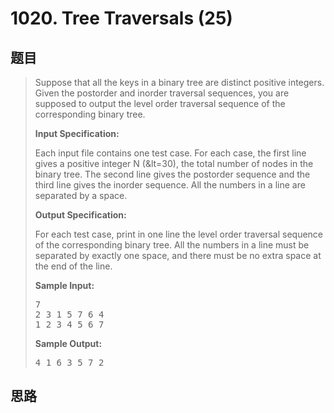 <h1>1020. Tree Traversals (25)</h1>

## 题目

> <div id="problemContent">
> <p>Suppose that all the keys in a binary tree are distinct positive integers.  Given the postorder and inorder traversal sequences, you are supposed to output the level order traversal sequence of the corresponding binary tree.</p>
> <p><b>
> Input Specification:
> </b></p>
> <p>Each input file contains one test case.  For each case, the first line gives a positive integer N (&amp;lt=30), the total number of nodes in the binary tree.  The second line gives the postorder sequence and the third line gives the inorder sequence.  All the numbers in a line are separated by a space.</p>
> <p><b>
> Output Specification:
> </b></p>
> <p>For each test case, print in one line the level order traversal sequence of the corresponding binary tree.  All the numbers in a line must be separated by exactly one space, and there must be no extra space at the end of the line.</p>
> <b>Sample Input:</b><pre>
> 7
> 2 3 1 5 7 6 4
> 1 2 3 4 5 6 7
> </pre>
> <b>Sample Output:</b><pre>
> 4 1 6 3 5 7 2
> </pre>
> </div>

## 思路

